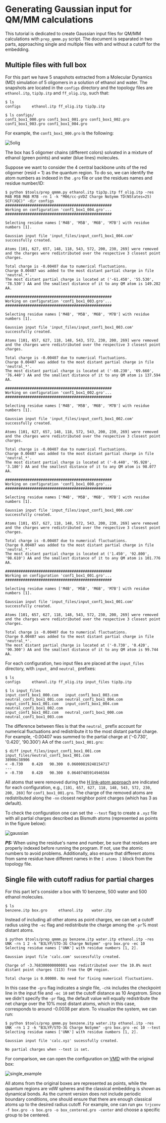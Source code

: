 # Generating Gaussian input for QM/MM calculations

This tutorial is dedicated to create Gaussian input files for QM/MM calculations with `prep_qmmm.py` script. The document is separated in two parts, approaching single and multiple files with and without a cutoff for the embedding. 

## Multiple files with full box

For this part we have 5 snapshots extracted from a Molecular Dynamics (MD) simulation of 5 oligomers in a solution of ethanol and water. The snapshots are located in the `configs` directory and the topology files are `ethanol.itp`, `tip3p.itp` and `ff_olig.itp`, such that:

```
$ ls
configs     ethanol.itp ff_olig.itp tip3p.itp
```
```
$ ls configs/
conf1_box1_000.gro conf1_box1_001.gro conf1_box1_002.gro conf1_box1_003.gro conf1_box1_004.gro
```

For example, the `conf1_box1_000.gro` is the following:

![5olig](images/5olig.png)

The box has 5 oligomer chains (different colors) solvated in a mixture of ethanol (green points) and water (blue lines) molecules.  

Suppose we want to consider the 4 central backbone units of the red oligomer (resid = 1) as the quantum region. To do so, we can identify the atom numbers as indexed in the `.gro` file or use the residues names and residue number/ID:

```
$ python $tools/prep_qmmm.py ethanol.itp tip3p.itp ff_olig.itp -res M4B M5B M6B M7B -rn 1 -k "M06/cc-pVDZ Charge NoSymm TD(NStates=25) SCF(XQC)" -dir configs
################################################
Working on configuration 'conf1_box1_004.gro'...
################################################

Selecting residue names ['M4B', 'M5B', 'M6B', 'M7B'] with residue numbers [1].

Gaussian input file 'input_files/input_conf1_box1_004.com' successfully created.

Atoms [101, 627, 657, 148, 118, 543, 572, 200, 230, 269] were removed and the charges were redistributed over the respective 3 closest point charges.

Total charge is -0.00407 due to numerical fluctuations.
Charge 0.00407 was added to the most distant partial charge in file 'neutral_*'.
The most distant partial charge is located at ('-61.450', '55.530', '78.530') AA and the smallest distance of it to any QM atom is 149.282 AA.

################################################
Working on configuration 'conf1_box1_003.gro'...
################################################

Selecting residue names ['M4B', 'M5B', 'M6B', 'M7B'] with residue numbers [1].

Gaussian input file 'input_files/input_conf1_box1_003.com' successfully created.

Atoms [101, 657, 627, 118, 148, 543, 572, 230, 200, 269] were removed and the charges were redistributed over the respective 3 closest point charges.

Total charge is -0.00407 due to numerical fluctuations.
Charge 0.00407 was added to the most distant partial charge in file 'neutral_*'.
The most distant partial charge is located at ('-60.230', '69.660', '76.440') AA and the smallest distance of it to any QM atom is 137.594 AA.

################################################
Working on configuration 'conf1_box1_002.gro'...
################################################

Selecting residue names ['M4B', 'M5B', 'M6B', 'M7B'] with residue numbers [1].

Gaussian input file 'input_files/input_conf1_box1_002.com' successfully created.

Atoms [101, 627, 657, 148, 118, 572, 543, 200, 230, 269] were removed and the charges were redistributed over the respective 3 closest point charges.

Total charge is -0.00407 due to numerical fluctuations.
Charge 0.00407 was added to the most distant partial charge in file 'neutral_*'.
The most distant partial charge is located at ('-0.440', '95.920', '3.180') AA and the smallest distance of it to any QM atom is 98.077 AA.

################################################
Working on configuration 'conf1_box1_000.gro'...
################################################

Selecting residue names ['M4B', 'M5B', 'M6B', 'M7B'] with residue numbers [1].

Gaussian input file 'input_files/input_conf1_box1_000.com' successfully created.

Atoms [101, 657, 627, 118, 148, 572, 543, 200, 230, 269] were removed and the charges were redistributed over the respective 3 closest point charges.

Total charge is -0.00407 due to numerical fluctuations.
Charge 0.00407 was added to the most distant partial charge in file 'neutral_*'.
The most distant partial charge is located at ('1.450', '92.800', '98.610') AA and the smallest distance of it to any QM atom is 101.776 AA.

################################################
Working on configuration 'conf1_box1_001.gro'...
################################################

Selecting residue names ['M4B', 'M5B', 'M6B', 'M7B'] with residue numbers [1].

Gaussian input file 'input_files/input_conf1_box1_001.com' successfully created.

Atoms [101, 657, 627, 118, 148, 543, 572, 230, 200, 269] were removed and the charges were redistributed over the respective 3 closest point charges.

Total charge is -0.00407 due to numerical fluctuations.
Charge 0.00407 was added to the most distant partial charge in file 'neutral_*'.
The most distant partial charge is located at ('-0.730', '0.420', '90.300') AA and the smallest distance of it to any QM atom is 99.744 AA.
```

For each configuration, two input files are placed at the `input_files` directory, with `input_` and `neutral_` prefixes:

```
$ ls
configs     ethanol.itp ff_olig.itp input_files tip3p.itp
```
```
$ ls input_files
input_conf1_box1_000.com   input_conf1_box1_003.com   neutral_conf1_box1_001.com neutral_conf1_box1_004.com
input_conf1_box1_001.com   input_conf1_box1_004.com   neutral_conf1_box1_002.com
input_conf1_box1_002.com   neutral_conf1_box1_000.com neutral_conf1_box1_003.com
```

The difference between files is that the `neutral_` prefix account for numerical fluctuations and redistribute it to the most distant partial charge. For example, -0.00407 was summed to the partial charge at ('-0.730', '0.420', '90.300') AA of the `conf1_box1_001.gro`:

```
$ diff input_files/input_conf1_box1_001.com input_files/neutral_conf1_box1_001.com
38906c38906
< -0.730	0.420	90.300	0.06000819248154717
---
> -0.730	0.420	90.300	0.06407485914946584
```

All atoms that were removed during the [H link-atom approach](https://doi.org/10.1002/anie.200802019) are indicated for each configuration, e.g., `[101, 657, 627, 118, 148, 543, 572, 230, 200, 269]` for `conf1_box1_001.gro`. The charge of the removed atoms are redistributed along the `-nn` closest neighbor point charges (which has 3 as default). 

To check the configuration one can set the `--test` flag to create a `.xyz` file with all partial charges described as Bismuth atoms (represented as points in the figure below):

![gaussian](images/gaussian.png)

**_PS:_** When using the residue's name and number, be sure that residues are properly indexed before running the program. If not, use the atomic numbers to avoid problems. Additionally, also ensure that different atoms from same residue have different names in the `[ atoms ]` block from the topology file.

## Single file with cutoff radius for partial charges

For this part let's consider a box with 10 benzene, 500 water and 500 ethanol molecules. 

```
$ ls
benzene.itp box.gro     ethanol.itp    water.itp
```

Instead of including all other atoms as point charges, we can set a cutoff radius using the `-ec` flag and redistribute the charge among the `-pr`% most distant atoms. 

```
$ python $tools/prep_qmmm.py benzene.itp water.itp ethanol.itp -res UNK -rn 1 2 -k "B3LYP/STO-3G Charge NoSymm" -gro box.gro -ec 10
Selecting residue names ['UNK'] with residue numbers [1, 2].

Gaussian input file 'calc.com' successfully created.

Charge of -3.768300000000001 was redistributed over the 10.0% most distant point charges (113) from the QM region.

Total charge is 0.00000. No need for fixing numerical fluctuations.
```

In this case the `-gro` flag indicates a single file, `-chk` includes the checkpoint line in the input file and `-ec 10` set the cutoff distance as 10 Angstrom. Since we didn't specify the `-pr` flag, the default value will equally redistribute the net charge over the 10% most distant atoms, which in this case, corresponds to around -0.0038 per atom. To visualize the system, we can run:

```
$ python $tools/prep_qmmm.py benzene.itp water.itp ethanol.itp -res UNK -rn 1 2 -k "B3LYP/STO-3G Charge NoSymm" -gro box.gro -ec 10 --test
Selecting residue names ['UNK'] with residue numbers [1, 2].

Gaussian input file 'calc.xyz' sucessfully created.

No partial charges when --test is set.
```

For comparison, we can open the configuration on [VMD](https://www.ks.uiuc.edu/Research/vmd/minitutorials/tachyonao/) with the original box:

![single_example](images/single_example.png)

All atoms from the original boxes are represented as points, while the quantum regions are vdW spheres and the classical embedding is shown as dynamical bonds. As the current version does not include periodic boundary conditions, one should ensure that there are enough classical atoms up to the desired radius cutoff. For example, one can run `gmx trjconv -f box.gro -s box.gro -o box_centered.gro -center` and choose a specific group to be centered.